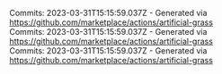 Commits: 2023-03-31T15:15:59.037Z - Generated via https://github.com/marketplace/actions/artificial-grass
<br>
Commits: 2023-03-31T15:15:59.037Z - Generated via https://github.com/marketplace/actions/artificial-grass
<br>
Commits: 2023-03-31T15:15:59.037Z - Generated via https://github.com/marketplace/actions/artificial-grass
<br>
